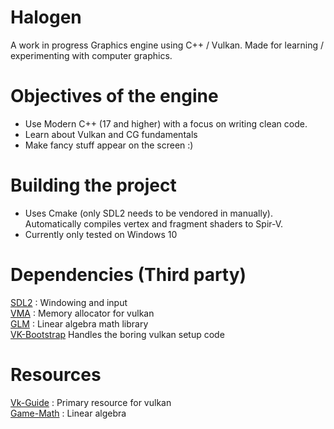 # Halogen
A work in progress Graphics engine using C++ / Vulkan. Made for learning / experimenting with computer graphics. 

# Objectives of the engine
* Use Modern C++ (17 and higher) with a focus on writing clean code.
* Learn about Vulkan and CG fundamentals
* Make fancy stuff appear on the screen :)

# Building the project
* Uses Cmake (only SDL2 needs to be vendored in manually).  Automatically compiles vertex and fragment shaders to Spir-V.
* Currently only tested on Windows 10

# Dependencies (Third party)
[SDL2](https://github.com/libsdl-org/SDL) : Windowing and input \
[VMA](https://github.com/GPUOpen-LibrariesAndSDKs/VulkanMemoryAllocator) : Memory allocator for vulkan \
[GLM](https://github.com/g-truc/glm) : Linear algebra math library \
[VK-Bootstrap](https://github.com/charles-lunarg/vk-bootstrap) Handles the boring vulkan setup code

# Resources
[Vk-Guide](https://vkguide.dev/) : Primary resource for vulkan \
[Game-Math](https://gamemath.com/) : Linear algebra 